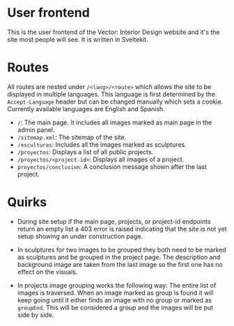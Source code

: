 # User frontend

This is the user frontend of the Vector: Interior Design website and it's the site most people will see. It is written in Sveltekit.

# Routes

All routes are nested under `/<lang>/<route>` which allows the site to be displayed in multiple languages. This language is first determined by the `Accept-Language` header but can be changed manually which sets a cookie. Currently available languages are English and Spanish.

- `/`: The main page. It includes all images marked as main page in the admin panel.
- `/sitemap.xml`: The sitemap of the site.
- `/esculturas`: Includes all the images marked as sculptures.
- `/proyectos`: Displays a list of all public projects.
- `/proyectos/<project-id>`: Displays all images of a project.
- `proyectos/conclusion`: A conclusion message shown after the last project.

# Quirks

- During site setup if the main page, projects, or project-id endpoints return an empty list a 403 error is raised indicating that the site is not yet setup showing an under construction page.

- In sculptures for two images to be grouped they both need to be marked as sculptures and be grouped in the project page. The description and background image are taken from the last image so the first one has no effect on the visuals.

- In projects image grouping works the following way: The entire list of images is traversed. When an image marked as group is found it will keep going until it either finds an image with no group or marked as `groupEnd`. This will be considered a group and the images will be put side by side.
